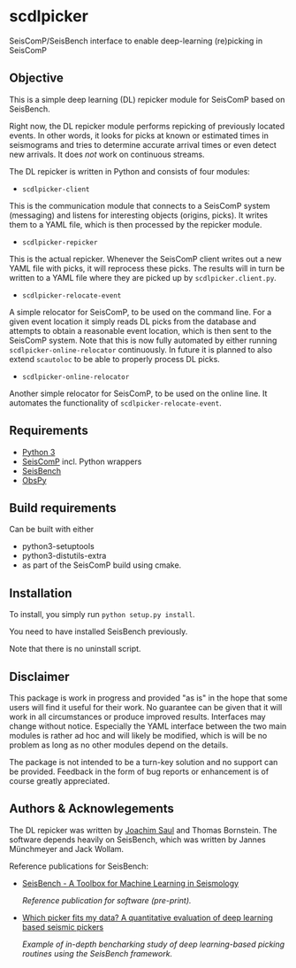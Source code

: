 # scdlpicker

SeisComP/SeisBench interface to enable deep-learning (re)picking in SeisComP


## Objective

This is a simple deep learning (DL) repicker module for SeisComP based on SeisBench.

Right now, the DL repicker module performs repicking of previously located events. In other words, it looks for picks at known or estimated times in seismograms and tries to determine accurate arrival times or even detect new arrivals. It does *not* work on continuous streams.


The DL repicker is written in Python and consists of four modules:

* `scdlpicker-client`

This is the communication module that connects to a SeisComP system (messaging) and listens for interesting objects (origins, picks). It writes them to a YAML file, which is then processed by the repicker module.

* `scdlpicker-repicker`

This is the actual repicker. Whenever the SeisComP client writes out a new YAML file with picks, it will reprocess these picks. The results will in turn be written to a YAML file where they are picked up by `scdlpicker.client.py`.

* `scdlpicker-relocate-event`

A simple relocator for SeisComP, to be used on the command line. For a given event location it simply reads DL picks from the database and attempts to obtain a reasonable event location, which is then sent to the SeisComP system. Note that this is now fully automated by either running `scdlpicker-online-relocator` continuously. In future it is planned to also extend `scautoloc` to be able to properly process DL picks.

* `scdlpicker-online-relocator`

Another simple relocator for SeisComP, to be used on the online line. It automates the functionality of `scdlpicker-relocate-event`.



## Requirements

- [Python 3](http://python.org)
- [SeisComP](http://seiscomp.de) incl. Python wrappers
- [SeisBench](https://github.com/seisbench)
- [ObsPy](http://obspy.org)


## Build requirements

Can be built with either
- python3-setuptools
- python3-distutils-extra
- as part of the SeisComP build using cmake.


## Installation

To install, you simply run `python setup.py install`.

You need to have installed SeisBench previously.

Note that there is no uninstall script.


## Disclaimer

This package is work in progress and provided "as is" in the hope that some users will find it useful for their work. No guarantee can be given that it will work in all circumstances or produce improved results. Interfaces may change without notice. Especially the YAML interface between the two main modules is rather ad hoc and will likely be modified, which is will be no problem as long as no other modules depend on the details.

The package is not intended to be a turn-key solution and no support can be provided. Feedback in the form of bug reports or enhancement is of course greatly appreciated.


## Authors & Acknowlegements

The DL repicker was written by [Joachim Saul](saul@gfz-potsdam.de) and Thomas Bornstein. The software depends heavily on SeisBench, which was written by Jannes Münchmeyer and Jack Wollam.


Reference publications for SeisBench:

* [SeisBench - A Toolbox for Machine Learning in Seismology](https://arxiv.org/abs/2111.00786)

  _Reference publication for software (pre-print)._


* [Which picker fits my data? A quantitative evaluation of deep learning based seismic pickers](https://doi.org/10.1029/2021JB023499)

  _Example of in-depth bencharking study of deep learning-based picking routines using the SeisBench framework._

